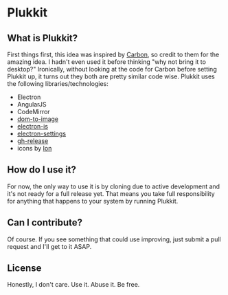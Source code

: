 # Plukkit
## What is Plukkit?
First things first, this idea was inspired by [Carbon](https://github.com/dawnlabs/carbon), so 
credit to them for the amazing idea. I hadn't even used it before thinking "why not bring it to 
desktop?" Ironically, without looking at the code for Carbon before setting Plukkit up, it turns 
out they both are pretty similar code wise. Plukkit uses the following libraries/technologies:
- Electron 
- AngularJS
- CodeMirror
- [dom-to-image](https://github.com/tsayen/dom-to-image)
- [electron-is](https://github.com/delvedor/electron-is)
- [electron-settings](https://github.com/nathanbuchar/electron-settings)
- [gh-release](https://github.com/hypermodules/gh-release)
- icons by [Ion](http://ionicons.com/)

## How do I use it?
For now, the only way to use it is by cloning due to active development and it's not ready for a full 
release yet. That means you take full responsibility for anything that happens to your system by 
running Plukkit. 

## Can I contribute?
Of course. If you see something that could use improving, just submit a pull request and I'll get to it 
ASAP. 

## License
Honestly, I don't care. Use it. Abuse it. Be free.